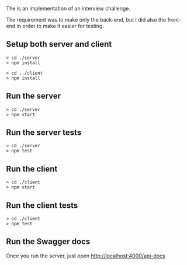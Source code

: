 The is an implementation of an interview challenge.

The requirement was to make only the back-end, but I did also the front-end in order to make it easier for testing.

## Setup both server and client
```
> cd ./server
> npm install

> cd ../client
> npm install
```

## Run the server
```
> cd ./server
> npm start
```

## Run the server tests
```
> cd ./server
> npm test
```

## Run the client
```
> cd ./client
> npm start
```

## Run the client tests
```
> cd ./client
> npm test
```

## Run the Swagger docs
Once you run the server, just open [http://localhost:4000/api-docs](http://localhost:4000/api-docs)